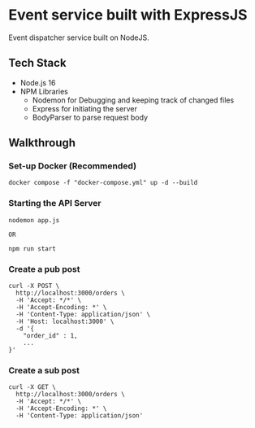 # Event service built with ExpressJS

Event dispatcher service built on NodeJS.

## Tech Stack

- Node.js 16
- NPM Libraries
  - Nodemon for Debugging and keeping track of changed files
  - Express for initiating the server
  - BodyParser to parse request body

## Walkthrough

### Set-up Docker (Recommended)

```
docker compose -f "docker-compose.yml" up -d --build
```

### Starting the API Server

```
nodemon app.js

OR

npm run start
```



### Create a pub post

```
curl -X POST \
  http://localhost:3000/orders \
  -H 'Accept: */*' \
  -H 'Accept-Encoding: *' \
  -H 'Content-Type: application/json' \
  -H 'Host: localhost:3000' \
  -d '{
	"order_id" : 1,
    ...
}'
```

### Create a sub post

```
curl -X GET \
  http://localhost:3000/orders \
  -H 'Accept: */*' \
  -H 'Accept-Encoding: *' \
  -H 'Content-Type: application/json'

```
